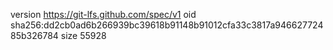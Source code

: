 version https://git-lfs.github.com/spec/v1
oid sha256:dd2cb0ad6b266939bc39618b91148b91012cfa33c3817a94662772485b326784
size 55928
